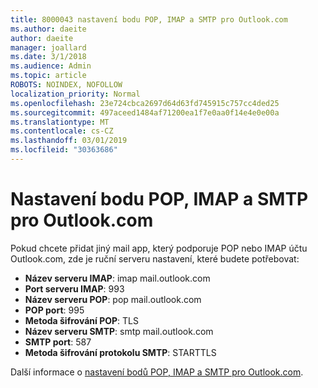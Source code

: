 ```yaml
---
title: 8000043 nastavení bodu POP, IMAP a SMTP pro Outlook.com
ms.author: daeite
author: daeite
manager: joallard
ms.date: 3/1/2018
ms.audience: Admin
ms.topic: article
ROBOTS: NOINDEX, NOFOLLOW
localization_priority: Normal
ms.openlocfilehash: 23e724cbca2697d64d63fd745915c757cc4ded25
ms.sourcegitcommit: 497aceed1484af71200ea1f7e0aa0f14e4e0e00a
ms.translationtype: MT
ms.contentlocale: cs-CZ
ms.lasthandoff: 03/01/2019
ms.locfileid: "30363686"
---
```

# <a name="pop-imap-and-smtp-settings-for-outlookcom"></a>Nastavení bodu POP, IMAP a SMTP pro Outlook.com

Pokud chcete přidat jiný mail app, který podporuje POP nebo IMAP účtu Outlook.com, zde je ruční serveru nastavení, které budete potřebovat:

- **Název serveru IMAP**: imap mail.outlook.com
- **Port serveru IMAP**: 993
- **Název serveru POP**: pop mail.outlook.com
- **POP port**: 995
- **Metoda šifrování POP**: TLS
- **Název serveru SMTP**: smtp mail.outlook.com
- **SMTP port**: 587
- **Metoda šifrování protokolu SMTP**: STARTTLS

Další informace o [nastavení bodů POP, IMAP a SMTP pro Outlook.com](https://go.microsoft.com/fwlink/p/?linkid=2001402&clcid=0x409).